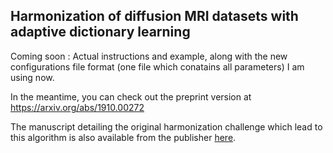 ## Harmonization of diffusion MRI datasets with adaptive dictionary learning

Coming soon : Actual instructions and example, along with the new configurations file format (one file which conatains all parameters) I am using now.

In the meantime, you can check out the preprint version at https://arxiv.org/abs/1910.00272

The manuscript detailing the original harmonization challenge which lead to this algorithm is also available from the publisher [here](https://www.sciencedirect.com/science/article/pii/S1053811919300837?via%3Dihub).
